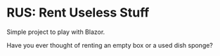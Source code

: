 # RUS: Rent Useless Stuff

Simple project to play with Blazor.

Have you ever thought of renting an empty box or a used dish sponge?
